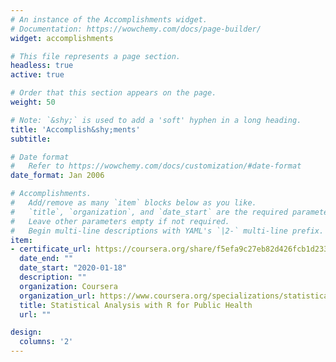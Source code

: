 ```yaml
---
# An instance of the Accomplishments widget.
# Documentation: https://wowchemy.com/docs/page-builder/
widget: accomplishments

# This file represents a page section.
headless: true
active: true

# Order that this section appears on the page.
weight: 50

# Note: `&shy;` is used to add a 'soft' hyphen in a long heading.
title: 'Accomplish&shy;ments'
subtitle:

# Date format
#   Refer to https://wowchemy.com/docs/customization/#date-format
date_format: Jan 2006

# Accomplishments.
#   Add/remove as many `item` blocks below as you like.
#   `title`, `organization`, and `date_start` are the required parameters.
#   Leave other parameters empty if not required.
#   Begin multi-line descriptions with YAML's `|2-` multi-line prefix.
item:
- certificate_url: https://coursera.org/share/f5efa9c27eb82d426fcb1d2338bc0134
  date_end: ""
  date_start: "2020-01-18"
  description: ""
  organization: Coursera
  organization_url: https://www.coursera.org/specializations/statistical-analysis-r-public-health
  title: Statistical Analysis with R for Public Health
  url: ""

design:
  columns: '2' 
---
```

